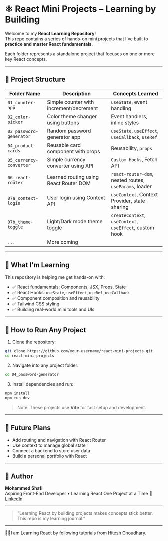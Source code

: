 # ⚛️ React Mini Projects – Learning by Building

Welcome to my **React Learning Repository**!  
This repo contains a series of hands-on mini projects that I've built to **practice and master React fundamentals**.

Each folder represents a standalone project that focuses on one or more key React concepts.

---

## 📁 Project Structure

| Folder Name             | Description                             | Concepts Learned                                        |
| ----------------------- | --------------------------------------- | ------------------------------------------------------- |
| `01_counter-app`        | Simple counter with increment/decrement | `useState`, event handling                              |
| `02_color-picker`       | Color theme changer using buttons       | Event handlers, inline styles                           |
| `03_password-generator` | Random password generator app           | `useState`, `useEffect`, `useCallback`, `useRef`        |
| `04_product-cards`      | Reusable card component with props      | Reusability, `props`                                    |
| `05_currency-converter` | Simple currency converter using API     | `Custom Hooks`, Fetch API                               |
| `06_react-router`       | Learned routing using React Router DOM  | `react-router-dom`, nested routes, `useParams`, loader  |
| `07a_context-login`     | User login using Context API            | `useContext`, Context Provider, state sharing           |
| `07b_theme-toggle`      | Light/Dark mode theme toggle            | `createContext`, `useContext`, `useEffect`, custom hook |
| `...`                   | More coming                             |                                                         |

---

## 🧠 What I'm Learning

This repository is helping me get hands-on with:

- ✅ React fundamentals: Components, JSX, Props, State
- ✅ React Hooks: `useState`, `useEffect`, `useRef`, `useCallback`
- ✅ Component composition and reusability
- ✅ Tailwind CSS styling
- ✅ Building real-world mini tools and UIs

---

## 📌 How to Run Any Project

1. Clone the repository:

```bash
git clone https://github.com/your-username/react-mini-projects.git
cd react-mini-projects
```

2. Navigate into any project folder:

```bash
cd 04_password-generator
```

3. Install dependencies and run:

```bash
npm install
npm run dev
```

> Note: These projects use **Vite** for fast setup and development.

---

## 🚀 Future Plans

- Add routing and navigation with React Router
- Use context to manage global state
- Connect a backend to store user data
- Build a personal portfolio with React

---

## 🙌 Author

**Mohammed Shafi**  
Aspiring Front-End Developer • Learning React One Project at a Time 🚀  
[LinkedIn](https://www.linkedin.com/in/shafi3m)

---

> “Learning React by building projects makes concepts stick better. This repo is my learning journal.”

---

🧑‍🏫I am Learning React by following tutorials from [Hitesh Choudhary](https://www.youtube.com/playlist?list=PLu71SKxNbfoDqgPchmvIsL4hTnJIrtige).

